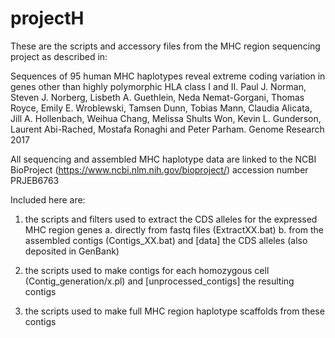 # projectH

These are the scripts and accessory files from the MHC region sequencing project as described in:

Sequences of 95 human MHC haplotypes reveal extreme coding variation in genes other than highly polymorphic HLA class I and II.
Paul J. Norman, Steven J. Norberg, Lisbeth A. Guethlein, Neda Nemat-Gorgani, Thomas Royce, Emily E. Wroblewski, Tamsen Dunn, Tobias Mann, Claudia Alicata, Jill A. Hollenbach, Weihua Chang, Melissa Shults Won, Kevin L. Gunderson, Laurent Abi-Rached, Mostafa Ronaghi and Peter Parham.
Genome Research 2017

All sequencing and assembled MHC haplotype data are linked to the NCBI BioProject (https://www.ncbi.nlm.nih.gov/bioproject/) accession number PRJEB6763

Included here are:

1. the scripts and filters used to extract the CDS alleles for the expressed MHC region genes
	a. directly from fastq files (ExtractXX.bat)
	b. from the assembled contigs (Contigs_XX.bat)
and [data] the CDS alleles (also deposited in GenBank)

2. the scripts used to make contigs for each homozygous cell (Contig_generation/x.pl)
and [unprocessed_contigs] the resulting contigs

3. the scripts used to make full MHC region haplotype scaffolds from these contigs

